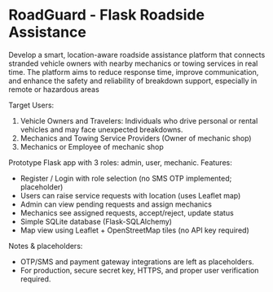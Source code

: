 # RoadGuard - Flask Roadside Assistance

Develop a smart, location-aware roadside assistance platform that connects stranded vehicle
owners with nearby mechanics or towing services in real time. The platform aims to reduce
response time, improve communication, and enhance the safety and reliability of breakdown
support, especially in remote or hazardous areas

Target Users:
1. Vehicle Owners and Travelers: Individuals who drive personal or rental vehicles and may
face unexpected breakdowns.
2. Mechanics and Towing Service Providers (Owner of mechanic shop)
3. Mechanics or Employee of mechanic shop

Prototype Flask app with 3 roles: admin, user, mechanic.
Features:
- Register / Login with role selection (no SMS OTP implemented; placeholder)
- Users can raise service requests with location (uses Leaflet map)
- Admin can view pending requests and assign mechanics
- Mechanics see assigned requests, accept/reject, update status
- Simple SQLite database (Flask-SQLAlchemy)
- Map view using Leaflet + OpenStreetMap tiles (no API key required)

Notes & placeholders:
- OTP/SMS and payment gateway integrations are left as placeholders.
- For production, secure secret key, HTTPS, and proper user verification required.
